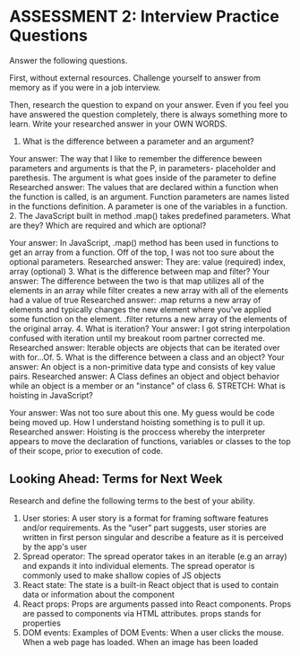 # ASSESSMENT 2: Interview Practice Questions

Answer the following questions.

First, without external resources. Challenge yourself to answer from memory as if you were in a job interview.

Then, research the question to expand on your answer. Even if you feel you have answered the question completely, there is always something more to learn. Write your researched answer in your OWN WORDS.

1. What is the difference between a parameter and an argument? 

Your answer: The way that I like to remember the difference beween parameters and arguments is that the P, in parameters- placeholder and parethesis. The argument is what goes inside of the parameter to define 
Researched answer:
The values that are declared within a function when the function is called, is an argument. Function parameters are names listed in the functions definition. A parameter is one of the variables in a function.
2. The JavaScript built in method .map() takes predefined parameters. What are they? Which are required and which are optional?

Your answer: 
In JavaScript, .map() method has been used in functions to get an array from a function. Off of the top, I was not too sure about the optional parameters.
Researched answer:
They are: value (required) index, array (optional)
3. What is the difference between map and filter?
Your answer:
 The difference between the two is that map utilizes all of the elements in an array while filter creates a new array with all of the elements had a value of true
Researched answer:
.map returns a new array of elements and typically changes the new element where you've applied some function on the element. .filter returns a new array of the elements of the original array.
4. What is iteration?
Your answer:
I got string interpolation confused with iteration until my breakout room partner corrected me.
Researched answer:
Iterable objects are objects that can be iterated over with for...Of.
5. What is the difference between a class and an object?
Your answer:
An object is a non-primitive data type and consists of key value pairs. 
Researched answer: 
A Class defines an object and object behavior while an object is a member or an "instance" of class
6. STRETCH: What is hoisting in JavaScript?

Your answer:
Was not too sure about this one. My guess would be code being moved up. How I understand hoisting something is to pull it up.
Researched answer:
Hoisting is the proccess whereby the interpreter appears to move the declaration of functions, variables or classes to the top of their scope, prior to execution of code.
## Looking Ahead: Terms for Next Week

Research and define the following terms to the best of your ability.

1. User stories:
A user story is a format for framing software features and/or requirements. As the “user” part suggests, user stories are written in first person singular and describe a feature as it is perceived by the app's user
2. Spread operator:
The spread operator takes in an iterable (e.g an array) and expands it into individual elements. The spread operator is commonly used to make shallow copies of JS objects
3. React state:
The state is a built-in React object that is used to contain data or information about the component
4. React props:
Props are arguments passed into React components. Props are passed to components via HTML attributes. props stands for properties
5. DOM events:
Examples of DOM Events: When a user clicks the mouse. When a web page has loaded. When an image has been loaded